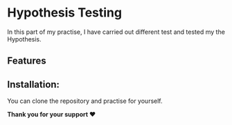 # Hypothesis Testing
In this part of my practise, I have carried out different test and tested my
the Hypothesis.

## Features


## Installation:
You can clone the repository and practise for yourself.

<b>Thank you for your support ❤️</b>

